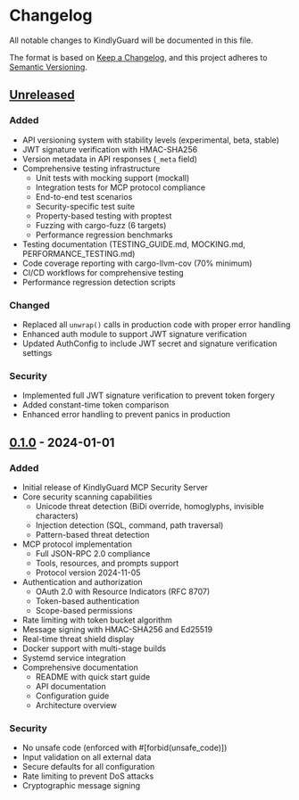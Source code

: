 # Changelog

All notable changes to KindlyGuard will be documented in this file.

The format is based on [Keep a Changelog](https://keepachangelog.com/en/1.1.0/),
and this project adheres to [Semantic Versioning](https://semver.org/spec/v2.0.0.html).

## [Unreleased]

### Added
- API versioning system with stability levels (experimental, beta, stable)
- JWT signature verification with HMAC-SHA256
- Version metadata in API responses (`_meta` field)
- Comprehensive testing infrastructure
  - Unit tests with mocking support (mockall)
  - Integration tests for MCP protocol compliance
  - End-to-end test scenarios
  - Security-specific test suite
  - Property-based testing with proptest
  - Fuzzing with cargo-fuzz (6 targets)
  - Performance regression benchmarks
- Testing documentation (TESTING_GUIDE.md, MOCKING.md, PERFORMANCE_TESTING.md)
- Code coverage reporting with cargo-llvm-cov (70% minimum)
- CI/CD workflows for comprehensive testing
- Performance regression detection scripts

### Changed
- Replaced all `unwrap()` calls in production code with proper error handling
- Enhanced auth module to support JWT signature verification
- Updated AuthConfig to include JWT secret and signature verification settings

### Security
- Implemented full JWT signature verification to prevent token forgery
- Added constant-time token comparison
- Enhanced error handling to prevent panics in production

## [0.1.0] - 2024-01-01

### Added
- Initial release of KindlyGuard MCP Security Server
- Core security scanning capabilities
  - Unicode threat detection (BiDi override, homoglyphs, invisible characters)
  - Injection detection (SQL, command, path traversal)
  - Pattern-based threat detection
- MCP protocol implementation
  - Full JSON-RPC 2.0 compliance
  - Tools, resources, and prompts support
  - Protocol version 2024-11-05
- Authentication and authorization
  - OAuth 2.0 with Resource Indicators (RFC 8707)
  - Token-based authentication
  - Scope-based permissions
- Rate limiting with token bucket algorithm
- Message signing with HMAC-SHA256 and Ed25519
- Real-time threat shield display
- Docker support with multi-stage builds
- Systemd service integration
- Comprehensive documentation
  - README with quick start guide
  - API documentation
  - Configuration guide
  - Architecture overview

### Security
- No unsafe code (enforced with #[forbid(unsafe_code)])
- Input validation on all external data
- Secure defaults for all configuration
- Rate limiting to prevent DoS attacks
- Cryptographic message signing

[Unreleased]: https://github.com/yourusername/kindly-guard/compare/v0.1.0...HEAD
[0.1.0]: https://github.com/yourusername/kindly-guard/releases/tag/v0.1.0
